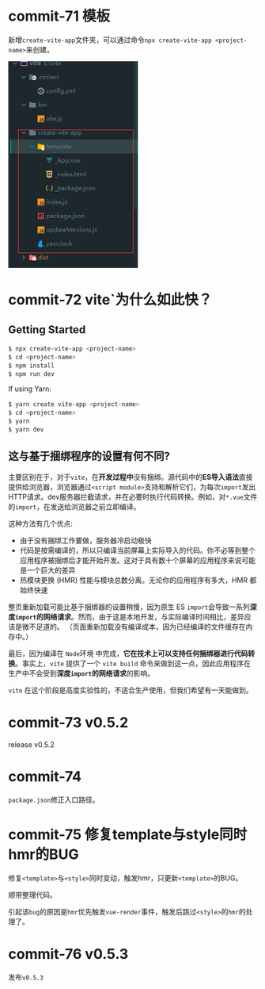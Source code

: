 # commit-71 模板

新增```create-vite-app```文件夹，可以通过命令`npx create-vite-app <project-name>`来创建。

![image-20210730051910514](./temp.png)

# commit-72 vite`为什么如此快？

## Getting Started

```bash
$ npx create-vite-app <project-name>
$ cd <project-name>
$ npm install
$ npm run dev
```

If using Yarn:

```bash
$ yarn create vite-app <project-name>
$ cd <project-name>
$ yarn
$ yarn dev
```

## 这与基于捆绑程序的设置有何不同?

主要区别在于，对于`vite`，在**开发过程中**没有捆绑。源代码中的**ES导入语法**直接提供给浏览器，浏览器通过`<script module>`支持和解析它们，为每次`import`发出HTTP请求。dev服务器拦截请求，并在必要时执行代码转换。例如，对`*.vue`文件的`import`，在发送给浏览器之前立即编译。

这种方法有几个优点:

- 由于没有捆绑工作要做，服务器冷启动极快
- 代码是按需编译的，所以只编译当前屏幕上实际导入的代码。你不必等到整个应用程序被捆绑后才能开始开发。这对于具有数十个屏幕的应用程序来说可能是一个巨大的差异
- 热模块更换 (HMR) 性能与模块总数分离。无论你的应用程序有多大，HMR 都始终快速

整页重新加载可能比基于捆绑器的设置稍慢，因为原生 ES `import`会导致一系列**深度`import`的网络请求**。然而，由于这是本地开发，与实际编译时间相比，差异应该是微不足道的。 （页面重新加载没有编译成本，因为已经编译的文件缓存在内存中。）

最后，因为编译在 `Node`环境 中完成，**它在技术上可以支持任何捆绑器进行代码转换**。事实上，`vite` 提供了一个 `vite build` 命令来做到这一点，因此应用程序在生产中不会受到**深度`import`的网络请求**的影响。

`vite` 在这个阶段是高度实验性的，不适合生产使用，但我们希望有一天能做到。

# commit-73 v0.5.2

release v0.5.2

# commit-74

```package.json```修正入口路径。

# commit-75 修复template与style同时hmr的BUG

修复`<template>`与`<style>`同时变动，触发hmr，只更新`<template>`的BUG。

顺带整理代码。

引起该`bug`的原因是`hmr`优先触发`vue-render`事件，触发后跳过`<style>`的`hmr`的处理了。

# commit-76 v0.5.3

发布`v0.5.3`

